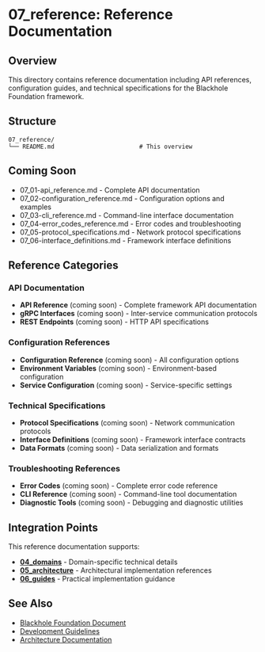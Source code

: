 # 07_reference: Reference Documentation

## Overview

This directory contains reference documentation including API references, configuration guides, and technical specifications for the Blackhole Foundation framework.

## Structure

```
07_reference/
└── README.md                        # This overview
```

## Coming Soon

- 07_01-api_reference.md - Complete API documentation
- 07_02-configuration_reference.md - Configuration options and examples
- 07_03-cli_reference.md - Command-line interface documentation
- 07_04-error_codes_reference.md - Error codes and troubleshooting
- 07_05-protocol_specifications.md - Network protocol specifications
- 07_06-interface_definitions.md - Framework interface definitions

## Reference Categories

### API Documentation
- **API Reference** (coming soon) - Complete framework API documentation
- **gRPC Interfaces** (coming soon) - Inter-service communication protocols
- **REST Endpoints** (coming soon) - HTTP API specifications

### Configuration References
- **Configuration Reference** (coming soon) - All configuration options
- **Environment Variables** (coming soon) - Environment-based configuration
- **Service Configuration** (coming soon) - Service-specific settings

### Technical Specifications
- **Protocol Specifications** (coming soon) - Network communication protocols
- **Interface Definitions** (coming soon) - Framework interface contracts
- **Data Formats** (coming soon) - Data serialization and formats

### Troubleshooting References
- **Error Codes** (coming soon) - Complete error code reference
- **CLI Reference** (coming soon) - Command-line tool documentation
- **Diagnostic Tools** (coming soon) - Debugging and diagnostic utilities

## Integration Points

This reference documentation supports:

- **[04_domains](../04_domains/)** - Domain-specific technical details
- **[05_architecture](../05_architecture/)** - Architectural implementation references
- **[06_guides](../06_guides/)** - Practical implementation guidance

## See Also

- [Blackhole Foundation Document](../02-blackhole_foundation.md)
- [Development Guidelines](../06_guides/06_01-development_guidelines.md)
- [Architecture Documentation](../05_architecture/README.md)